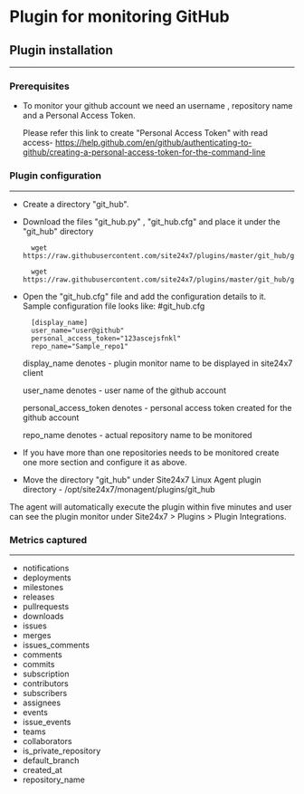 # Plugin for monitoring GitHub

## Plugin installation
___
### Prerequisites
* To monitor your github account we need an username , repository name and a Personal Access Token.
	
	Please refer this link to create "Personal Access Token" with read access- https://help.github.com/en/github/authenticating-to-github/creating-a-personal-access-token-for-the-command-line

### Plugin configuration
---

* Create a directory "git_hub".

* Download the files "git_hub.py" , "git_hub.cfg" and place it under the "git_hub" directory

		wget https://raw.githubusercontent.com/site24x7/plugins/master/git_hub/git_hub.py

		wget https://raw.githubusercontent.com/site24x7/plugins/master/git_hub/git_hub.cfg
	

* Open the "git_hub.cfg" file and add the configuration details to it.
	Sample configuration file looks like:
	#git_hub.cfg
		
		[display_name]
		user_name="user@github"
		personal_access_token="123ascejsfnkl"
		repo_name="Sample_repo1"

	display_name denotes - plugin monitor name to be displayed in site24x7 client
	
	user_name denotes - user name of the github account
	
	personal_access_token denotes - personal access token created for the github account 
	
	repo_name denotes - actual repository name to be monitored

* If you have more than one repositories needs to be monitored create one more section and configure it as above.

* Move the directory "git_hub" under Site24x7 Linux Agent plugin directory - /opt/site24x7/monagent/plugins/git_hub


The agent will automatically execute the plugin within five minutes and user can see the plugin monitor under Site24x7 > Plugins > Plugin Integrations.


### Metrics captured
---
* notifications
* deployments
* milestones
* releases
* pullrequests
* downloads
* issues
* merges
* issues_comments
* comments
* commits
* subscription
* contributors
* subscribers
* assignees
* events
* issue_events
* teams
* collaborators
* is_private_repository
* default_branch
* created_at
* repository_name
